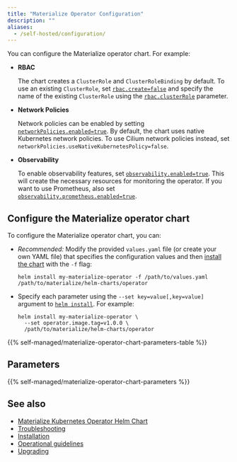 ```yaml
---
title: "Materialize Operator Configuration"
description: ""
aliases:
  - /self-hosted/configuration/
---
```


You can configure the Materialize operator chart. For example:

- **RBAC**

  The chart creates a `ClusterRole` and `ClusterRoleBinding` by default. To use
  an existing `ClusterRole`, set [`rbac.create=false`](/self-managed/configuration/#rbaccreate) and specify the name of
  the existing `ClusterRole` using the
  [`rbac.clusterRole`](/self-managed/configuration/#rbacclusterrole) parameter.

- **Network Policies**

  Network policies can be enabled by setting
  [`networkPolicies.enabled=true`](/self-managed/configuration/#networkpoliciesenabled).
  By default, the chart uses native Kubernetes network policies. To use Cilium
  network policies instead, set
  `networkPolicies.useNativeKubernetesPolicy=false`.

- **Observability**

  To enable observability features, set
  [`observability.enabled=true`](/self-managed/configuration/#observabilityenabled).
  This will create the necessary resources for monitoring the operator. If you
  want to use Prometheus, also set
  [`observability.prometheus.enabled=true`](/self-managed/configuration/#observabilityprometheusenabled).


## Configure the Materialize operator chart

To configure the Materialize operator chart, you can:

- *Recommended:* Modify the provided  `values.yaml` file (or create your own
  YAML file) that specifies the configuration values and then [install the
  chart](/self-managed/#installing-the-chart) with the `-f` flag:

  ```shell
  helm install my-materialize-operator -f /path/to/values.yaml /path/to/materialize/helm-charts/operator
  ```

- Specify each parameter using the `--set key=value[,key=value]` argument to
  [`helm install`](/self-managed/#installing-the-chart). For example:

  ```shell
  helm install my-materialize-operator \
    --set operator.image.tag=v1.0.0 \
    /path/to/materialize/helm-charts/operator
  ```

{{%  self-managed/materialize-operator-chart-parameters-table %}}

## Parameters

{{%  self-managed/materialize-operator-chart-parameters %}}

## See also

- [Materialize Kubernetes Operator Helm Chart](/self-managed/)
- [Troubleshooting](/self-managed/troubleshooting/)
- [Installation](/self-managed/installation/)
- [Operational guidelines](/self-managed/operational-guidelines/)
- [Upgrading](/self-managed/upgrading/)
